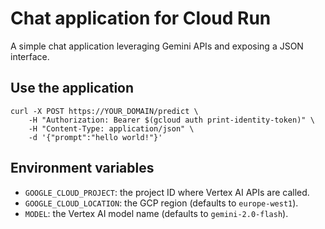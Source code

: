 # Chat application for Cloud Run

A simple chat application leveraging Gemini APIs and exposing a JSON interface.

## Use the application

```shell
curl -X POST https://YOUR_DOMAIN/predict \
    -H "Authorization: Bearer $(gcloud auth print-identity-token)" \
    -H "Content-Type: application/json" \
    -d '{"prompt":"hello world!"}'
```

## Environment variables

- `GOOGLE_CLOUD_PROJECT`: the project ID where Vertex AI APIs are called.
- `GOOGLE_CLOUD_LOCATION`: the GCP region (defaults to `europe-west1`).
- `MODEL`: the Vertex AI model name (defaults to `gemini-2.0-flash`).
